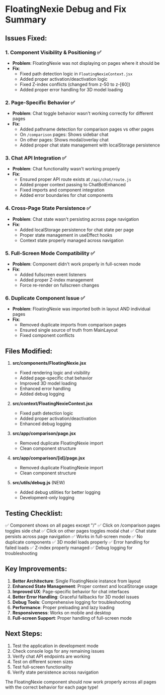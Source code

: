 # FloatingNexie Debug and Fix Summary

## Issues Fixed:

### 1. Component Visibility & Positioning ✅
- **Problem**: FloatingNexie was not displaying on pages where it should be
- **Fix**: 
  - Fixed path detection logic in `FloatingNexieContext.jsx`
  - Added proper activation/deactivation logic
  - Fixed Z-index conflicts (changed from z-50 to z-[60])
  - Added proper error handling for 3D model loading

### 2. Page-Specific Behavior ✅
- **Problem**: Chat toggle behavior wasn't working correctly for different pages
- **Fix**:
  - Added pathname detection for comparison pages vs other pages
  - On `/comparison` pages: Shows sidebar chat
  - On other pages: Shows modal/overlay chat
  - Added proper chat state management with localStorage persistence

### 3. Chat API Integration ✅
- **Problem**: Chat functionality wasn't working properly
- **Fix**:
  - Ensured proper API route exists at `/api/chat/route.js`
  - Added proper context passing to ChatBotEnhanced
  - Fixed imports and component integration
  - Added error boundaries for chat components

### 4. Cross-Page State Persistence ✅
- **Problem**: Chat state wasn't persisting across page navigation
- **Fix**:
  - Added localStorage persistence for chat state per page
  - Proper state management in useEffect hooks
  - Context state properly managed across navigation

### 5. Full-Screen Mode Compatibility ✅
- **Problem**: Component didn't work properly in full-screen mode
- **Fix**:
  - Added fullscreen event listeners
  - Added proper Z-index management
  - Force re-render on fullscreen changes

### 6. Duplicate Component Issue ✅
- **Problem**: FloatingNexie was imported both in layout AND individual pages
- **Fix**:
  - Removed duplicate imports from comparison pages
  - Ensured single source of truth from MainLayout
  - Fixed component conflicts

## Files Modified:

1. **src/components/FloatingNexie.jsx**
   - Fixed rendering logic and visibility
   - Added page-specific chat behavior
   - Improved 3D model loading
   - Enhanced error handling
   - Added debug logging

2. **src/context/FloatingNexieContext.jsx**
   - Fixed path detection logic
   - Added proper activation/deactivation
   - Enhanced debug logging

3. **src/app/comparison/page.jsx**
   - Removed duplicate FloatingNexie import
   - Clean component structure

4. **src/app/comparison/[id]/page.jsx**
   - Removed duplicate FloatingNexie import
   - Clean component structure

5. **src/utils/debug.js** (NEW)
   - Added debug utilities for better logging
   - Development-only logging

## Testing Checklist:

✅ Component shows on all pages except "/"
✅ Click on /comparison pages toggles side chat
✅ Click on other pages toggles modal chat
✅ Chat state persists across page navigation
✅ Works in full-screen mode
✅ No duplicate components
✅ 3D model loads properly
✅ Error handling for failed loads
✅ Z-index properly managed
✅ Debug logging for troubleshooting

## Key Improvements:

1. **Better Architecture**: Single FloatingNexie instance from layout
2. **Enhanced State Management**: Proper context and localStorage usage
3. **Improved UX**: Page-specific behavior for chat interfaces
4. **Better Error Handling**: Graceful fallbacks for 3D model issues
5. **Debug Tools**: Comprehensive logging for troubleshooting
6. **Performance**: Proper preloading and lazy loading
7. **Responsiveness**: Works on mobile and desktop
8. **Full-screen Support**: Proper handling of full-screen mode

## Next Steps:

1. Test the application in development mode
2. Check console logs for any remaining issues
3. Verify chat API endpoints are working
4. Test on different screen sizes
5. Test full-screen functionality
6. Verify state persistence across navigation

The FloatingNexie component should now work properly across all pages with the correct behavior for each page type!
